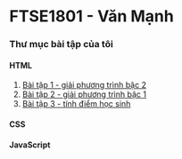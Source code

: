 # FTSE1801 - Văn Mạnh
### Thư mục bài tập của tôi

#### HTML
1. [Bài tập 1 - giải phương trình bậc 2](https://github.com/FASTTRACKSE/FTSE1801.LP2/blob/master/VanManh/HTML6/b%C3%A0i%20t%E1%BA%ADp%20v%E1%BB%81%20nh%C3%A0/baitap1.html)
2. [Bài tập 2 - giải phương trình bậc 1](https://github.com/FASTTRACKSE/FTSE1801.LP2/blob/master/VanManh/HTML6/b%C3%A0i%20t%E1%BA%ADp%20v%E1%BB%81%20nh%C3%A0/baitap2.html)
3. [Bài tập 3 - tính điểm học sinh](https://github.com/FASTTRACKSE/FTSE1801.LP2/blob/master/VanManh/HTML6/b%C3%A0i%20t%E1%BA%ADp%20v%E1%BB%81%20nh%C3%A0/baitap3.html)

#### CSS


#### JavaScript
